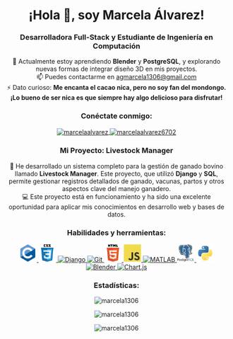 <h1 align="center">¡Hola 👋, soy Marcela Álvarez!</h1>
<h3 align="center">Desarrolladora Full-Stack y Estudiante de Ingeniería en Computación</h3>

<p align="center">
  🌱 Actualmente estoy aprendiendo <strong>Blender</strong> y <strong>PostgreSQL</strong>, y explorando nuevas formas de integrar diseño 3D en mis proyectos.<br>
  📫 Puedes contactarme en <a href="mailto:agmarcela1306@gmail.com">agmarcela1306@gmail.com</a><br>
  ⚡  Dato curioso: <strong>Me encanta el cacao nica, pero no soy fan del mondongo. ¡Lo bueno de ser nica es que siempre hay algo delicioso para disfrutar!</strong>
</p>

<h3 align="center">Conéctate conmigo:</h3>
<p align="center">
  <a href="https://linkedin.com/in/marcela-álvarez-663ba9231" target="_blank">
    <img align="center" src="https://raw.githubusercontent.com/rahuldkjain/github-profile-readme-generator/master/src/images/icons/Social/linked-in-alt.svg" alt="marcelaalvarez" height="30" width="40" />
  </a>
  <a href="https://instagram.com/marcelaalvarez6702" target="_blank">
    <img align="center" src="https://raw.githubusercontent.com/rahuldkjain/github-profile-readme-generator/master/src/images/icons/Social/instagram.svg" alt="marcelaalvarez6702" height="30" width="40" />
  </a>
</p>

<h3 align="center">Mi Proyecto: Livestock Manager</h3>
<p align="center">
  🚜 He desarrollado un sistema completo para la gestión de ganado bovino llamado <strong>Livestock Manager</strong>. Este proyecto, que utilizó <strong>Django</strong> y <strong>SQL</strong>, permite gestionar registros detallados de ganado, vacunas, partos y otros aspectos clave del manejo ganadero.<br>
  💻 Este proyecto está en funcionamiento y ha sido una excelente oportunidad para aplicar mis conocimientos en desarrollo web y bases de datos.
</p>

<h3 align="center">Habilidades y herramientas:</h3>
<p align="center">
  <a href="https://www.cprogramming.com/" target="_blank" rel="noreferrer"> 
    <img src="https://raw.githubusercontent.com/devicons/devicon/master/icons/c/c-original.svg" alt="C" width="40" height="40"/> 
  </a>
  <a href="https://www.w3schools.com/css/" target="_blank" rel="noreferrer"> 
    <img src="https://raw.githubusercontent.com/devicons/devicon/master/icons/css3/css3-original-wordmark.svg" alt="CSS3" width="40" height="40"/> 
  </a>
  <a href="https://www.djangoproject.com/" target="_blank" rel="noreferrer"> 
    <img src="https://cdn.worldvectorlogo.com/logos/django.svg" alt="Django" width="40" height="40"/> 
  </a>
  <a href="https://git-scm.com/" target="_blank" rel="noreferrer"> 
    <img src="https://www.vectorlogo.zone/logos/git-scm/git-scm-icon.svg" alt="Git" width="40" height="40"/> 
  </a>
  <a href="https://www.w3.org/html/" target="_blank" rel="noreferrer"> 
    <img src="https://raw.githubusercontent.com/devicons/devicon/master/icons/html5/html5-original-wordmark.svg" alt="HTML5" width="40" height="40"/> 
  </a>
  <a href="https://developer.mozilla.org/en-US/docs/Web/JavaScript" target="_blank" rel="noreferrer"> 
    <img src="https://raw.githubusercontent.com/devicons/devicon/master/icons/javascript/javascript-original.svg" alt="JavaScript" width="40" height="40"/> 
  </a>
  <a href="https://www.mathworks.com/" target="_blank" rel="noreferrer"> 
    <img src="https://upload.wikimedia.org/wikipedia/commons/2/21/Matlab_Logo.png" alt="MATLAB" width="40" height="40"/> 
  </a>
  <a href="https://www.postgresql.org" target="_blank" rel="noreferrer"> 
    <img src="https://raw.githubusercontent.com/devicons/devicon/master/icons/postgresql/postgresql-original-wordmark.svg" alt="PostgreSQL" width="40" height="40"/> 
  </a>
  <a href="https://www.python.org" target="_blank" rel="noreferrer"> 
    <img src="https://raw.githubusercontent.com/devicons/devicon/master/icons/python/python-original.svg" alt="Python" width="40" height="40"/> 
  </a>
  <a href="https://www.blender.org/" target="_blank" rel="noreferrer"> 
    <img src="https://upload.wikimedia.org/wikipedia/commons/1/1b/Blender_logo_no_text.svg" alt="Blender" width="40" height="40"/> 
  </a>
  <a href="https://www.chartjs.org/" target="_blank" rel="noreferrer"> 
    <img src="https://upload.wikimedia.org/wikipedia/commons/1/1b/Chart.js_logo.svg" alt="Chart.js" width="40" height="40"/> 
  </a>
</p>

<h3 align="center">Estadísticas:</h3>
<p align="center">
  <img src="https://github-readme-stats.vercel.app/api/top-langs/?username=marcela1306&layout=compact" alt="marcela1306" />
</p>
<p align="center">
  <img src="https://github-readme-stats.vercel.app/api?username=marcela1306&show_icons=true" alt="marcela1306" />
</p>
<p align="center">
  <img src="https://github-readme-streak-stats.herokuapp.com/?user=marcela1306" alt="marcela1306" />
</p>
